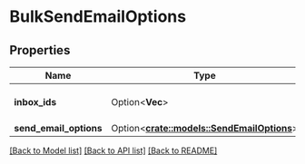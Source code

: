 # BulkSendEmailOptions

## Properties

Name | Type | Description | Notes
------------ | ------------- | ------------- | -------------
**inbox_ids** | Option<**Vec<String>**> | Inboxes to send the email from | [optional]
**send_email_options** | Option<[**crate::models::SendEmailOptions**](SendEmailOptions.md)> |  | [optional]

[[Back to Model list]](../README.md#documentation-for-models) [[Back to API list]](../README.md#documentation-for-api-endpoints) [[Back to README]](../README.md)


